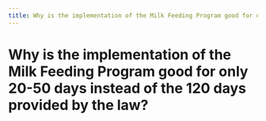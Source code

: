 ```yaml
---
title: Why is the implementation of the Milk Feeding Program good for only 20-50 days instead of the 120 days provided by the law?
---
```


# Why is the implementation of the Milk Feeding Program good for only 20-50 days instead of the 120 days provided by the law?

